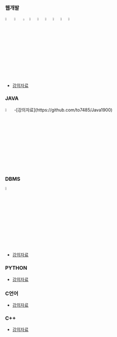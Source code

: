 <!--
**to7485/to7485** is a ✨ _special_ ✨ repository because its `README.md` (this file) appears on your GitHub profile.

Here are some ideas to get you started:

- 🔭 I’m currently working on ...
- 🌱 I’m currently learning ...
- 👯 I’m looking to collaborate on ...
- 🤔 I’m looking for help with ...
- 💬 Ask me about ...
- 📫 How to reach me: ...
- 😄 Pronouns: ...
- ⚡ Fun fact: ...
-->
### 웹개발
<image src="image/java_icon.jpeg" width="5%" height="5%"> <image src="image/html_icon.ico" width="5%" height="5%"> <image src="image/css_icon.png" width="4%" height="4%"><image src="image/js_icon.png" width="5%" height="5%"><image src="image/oracle_icon.jpeg" width="5%" height="5%"><image src="image/jsp_icon.png" width="5%" height="5%"><image src="image/spring_icon.png" width="5%" height="5%"><image src="image/thymeleaf_icon.png" width="5%" height="5%"><image src="image/springboot_icon.png" width="5%" height="5%">
- [강의자료](https://github.com/to7485/Web1500)

### JAVA
<image src="image/java_icon.jpeg" width="5%" height="5%">
-[강의자료](https://github.com/to7485/Java1900)

### DBMS
<image src="image/oracle_icon.jpeg" width="5%" height="5%">
  
- [강의자료](https://github.com/to7485/DBMS1900)

### PYTHON
- [강의자료](https://github.com/to7485/PYTHON1900)

### C언어
- [강의자료](https://github.com/to7485/Clang)

### C++
- [강의자료](https://github.com/to7485/CppLang)

